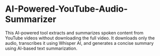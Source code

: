 # AI-Powered-YouTube-Audio-Summarizer
This AI-powered tool extracts and summarizes spoken content from YouTube videos without downloading the full video. It downloads only the audio, transcribes it using Whisper AI, and generates a concise summary using AI-based text summarization.
